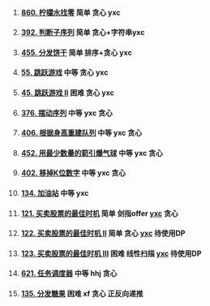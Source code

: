 1.  #### [860. 柠檬水找零](https://leetcode-cn.com/problems/lemonade-change/) 简单 贪心 yxc

2.  #### [392. 判断子序列](https://leetcode-cn.com/problems/is-subsequence/) 简单 贪心+字符串yxc

3.  #### [455. 分发饼干](https://leetcode-cn.com/problems/assign-cookies/) 简单 排序+贪心 yxc

4.  #### [55. 跳跃游戏](https://leetcode-cn.com/problems/jump-game/) 中等 贪心 yxc

5.  #### [45. 跳跃游戏 II](https://leetcode-cn.com/problems/jump-game-ii/) 困难 贪心 yxc 

6.  #### [376. 摆动序列](https://leetcode-cn.com/problems/wiggle-subsequence/) 中等 yxc 贪心

7.  #### [406. 根据身高重建队列](https://leetcode-cn.com/problems/queue-reconstruction-by-height/) 中等 yxc 贪心

8.  #### [452. 用最少数量的箭引爆气球](https://leetcode-cn.com/problems/minimum-number-of-arrows-to-burst-balloons/) 中等 yxc 贪心

9.  #### [402. 移掉K位数字](https://leetcode-cn.com/problems/remove-k-digits/) 中等 yxc 贪心

10.  #### [134. 加油站](https://leetcode-cn.com/problems/gas-station/) 中等 yxc

11.  #### [121. 买卖股票的最佳时机](https://leetcode-cn.com/problems/best-time-to-buy-and-sell-stock/) 简单 剑指offer [yxc](https://v.douyu.com/show/DrwnvzyBA2QWPNaX) 贪心

12.  #### [122. 买卖股票的最佳时机 II](https://leetcode-cn.com/problems/best-time-to-buy-and-sell-stock-ii/) 简单 贪心 [yxc](https://v.douyu.com/show/DrwnvzyBA2QWPNaX) 待使用DP

13.  #### [123. 买卖股票的最佳时机 III](https://leetcode-cn.com/problems/best-time-to-buy-and-sell-stock-iii/) 困难 线性扫描 [yxc](https://v.douyu.com/show/DrwnvzyBA2QWPNaX)  待使用DP

14.  #### [621. 任务调度器](https://leetcode-cn.com/problems/task-scheduler/) 中等 hhj 贪心

15.  #### [135. 分发糖果](https://leetcode-cn.com/problems/candy/) 困难 xf 贪心 正反向递推